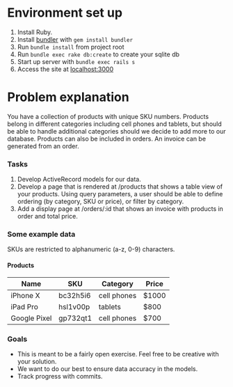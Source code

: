 # Environment set up

1. Install Ruby.
2. Install [bundler](https://bundler.io/) with `gem install bundler`
3. Run `bundle install` from project root
4. Run `bundle exec rake db:create` to create your sqlite db
5. Start up server with `bundle exec rails s`
6. Access the site at [localhost:3000](http://localhost:3000)

# Problem explanation

You have a collection of products with unique SKU numbers. Products belong in different categories including cell phones and tablets, but should be able to handle additional categories should we decide to add more to our database. Products can also be included in orders. An invoice can be generated from an order.

### Tasks

1. Develop ActiveRecord models for our data.
2. Develop a page that is rendered at /products that shows a table view of your products. Using query parameters, a user should be able to define ordering (by category, SKU or price), or filter by category.
3. Add a display page at /orders/:id that shows an invoice with products in order and total price.

### Some example data

SKUs are restricted to alphanumeric (a-z, 0-9) characters.

#### Products

| Name         | SKU          | Category     | Price |
|--------------|--------------|--------------|-------|
| iPhone X     | bc32h5i6     | cell phones  | $1000 |
| iPad Pro     | hsl1v00p     | tablets      | $800  |
| Google Pixel | gp732qt1     | cell phones  | $700  |

### Goals

- This is meant to be a fairly open exercise. Feel free to be creative with your solution.
- We want to do our best to ensure data accuracy in the models.
- Track progress with commits.

